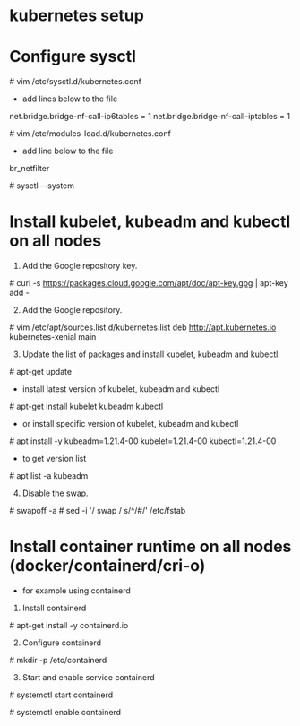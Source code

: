 # kubernetes setup

# Configure sysctl

\# vim /etc/sysctl.d/kubernetes.conf

- add lines below to the file

net.bridge.bridge-nf-call-ip6tables = 1
net.bridge.bridge-nf-call-iptables = 1

\# vim /etc/modules-load.d/kubernetes.conf

- add line below to the file

br_netfilter

\# sysctl --system

# Install kubelet, kubeadm and kubectl on all nodes

1. Add the Google repository key.

\# curl -s https://packages.cloud.google.com/apt/doc/apt-key.gpg | apt-key add -

2. Add the Google repository.

\# vim /etc/apt/sources.list.d/kubernetes.list
deb http://apt.kubernetes.io kubernetes-xenial main

3. Update the list of packages and install kubelet, kubeadm and kubectl.

\# apt-get update

- install latest version of kubelet, kubeadm and  kubectl

\# apt-get install kubelet kubeadm kubectl

- or install specific version of kubelet, kubeadm and  kubectl

\# apt install -y kubeadm=1.21.4-00 kubelet=1.21.4-00 kubectl=1.21.4-00

- to get version list

\# apt list -a kubeadm

4. Disable the swap.

\# swapoff -a
\# sed -i '/ swap / s/^/#/' /etc/fstab

# Install container runtime on all nodes (docker/containerd/cri-o)

- for example using containerd

1. Install containerd

\# apt-get install -y containerd.io

2. Configure containerd

\# mkdir -p /etc/containerd

3. Start and enable service containerd

\# systemctl start containerd

\# systemctl enable containerd
